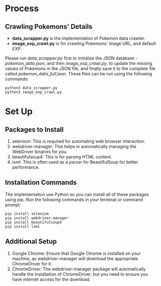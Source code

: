 # Process
## Crawling Pokemons' Details
- **data_scrapper.py** is the implementation of Pokemon data crawler.
- **image_exp_crawl.py** is for crawling Pokemons' image URL, and default EXP. 
 
Please run *data_scrapper.py* first to initialize the JSON database - *pokemon_data.json*, and then *image_exp_crawl.py*, to update the missing values of Pokemons in the JSON file, and finally save it to the complete file called *pokemon_data_full.json*. These files can be run using the following commands:
```
python3 data_scrapper.py
python3 image_exp_crawl.py
```


# Set Up
## Packages to Install
1. selenium: This is required for automating web browser interaction.
2. webdriver-manager: This helps in automatically managing the WebDriver binaries for you.
3. beautifulsoup4: This is for parsing HTML content.
4. lxml: This is often used as a parser for BeautifulSoup for better performance.

## Installation Commands
The implementation use Python so you can install all of these packages using pip. Run the following commands in your terminal or command prompt:
```
pip install selenium
pip install webdriver-manager
pip install beautifulsoup4
pip install lxml
```

## Additional Setup
1. Google Chrome: Ensure that Google Chrome is installed on your machine, as webdriver-manager will download the appropriate ChromeDriver for it.
2. ChromeDriver: The webdriver-manager package will automatically handle the installation of ChromeDriver, but you need to ensure you have internet access for the download.